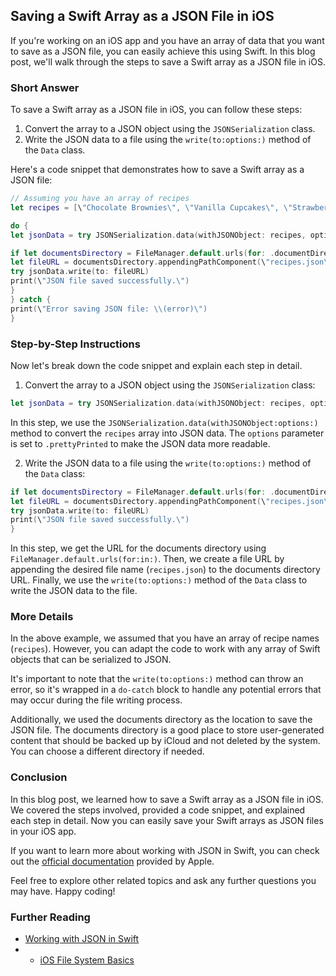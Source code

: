 ## Saving a Swift Array as a JSON File in iOS

If you're working on an iOS app and you have an array of data that you want to save as a JSON file, you can easily achieve this using Swift. In this blog post, we'll walk through the steps to save a Swift array as a JSON file in iOS.

### Short Answer

To save a Swift array as a JSON file in iOS, you can follow these steps:

1. Convert the array to a JSON object using the `JSONSerialization` class.
2. Write the JSON data to a file using the `write(to:options:)` method of the `Data` class.

Here's a code snippet that demonstrates how to save a Swift array as a JSON file:

```swift
// Assuming you have an array of recipes
let recipes = [\"Chocolate Brownies\", \"Vanilla Cupcakes\", \"Strawberry Cheesecake\"]

do {
let jsonData = try JSONSerialization.data(withJSONObject: recipes, options: .prettyPrinted)

if let documentsDirectory = FileManager.default.urls(for: .documentDirectory, in: .userDomainMask).first {
let fileURL = documentsDirectory.appendingPathComponent(\"recipes.json\")
try jsonData.write(to: fileURL)
print(\"JSON file saved successfully.\")
}
} catch {
print(\"Error saving JSON file: \\(error)\")
}
```

### Step-by-Step Instructions

Now let's break down the code snippet and explain each step in detail.

1. Convert the array to a JSON object using the `JSONSerialization` class:
```swift
let jsonData = try JSONSerialization.data(withJSONObject: recipes, options: .prettyPrinted)
```
In this step, we use the `JSONSerialization.data(withJSONObject:options:)` method to convert the `recipes` array into JSON data. The `options` parameter is set to `.prettyPrinted` to make the JSON data more readable.

2. Write the JSON data to a file using the `write(to:options:)` method of the `Data` class:
```swift
if let documentsDirectory = FileManager.default.urls(for: .documentDirectory, in: .userDomainMask).first {
let fileURL = documentsDirectory.appendingPathComponent(\"recipes.json\")
try jsonData.write(to: fileURL)
print(\"JSON file saved successfully.\")
}
```
In this step, we get the URL for the documents directory using `FileManager.default.urls(for:in:)`. Then, we create a file URL by appending the desired file name (`recipes.json`) to the documents directory URL. Finally, we use the `write(to:options:)` method of the `Data` class to write the JSON data to the file.

### More Details

In the above example, we assumed that you have an array of recipe names (`recipes`). However, you can adapt the code to work with any array of Swift objects that can be serialized to JSON.

It's important to note that the `write(to:options:)` method can throw an error, so it's wrapped in a `do-catch` block to handle any potential errors that may occur during the file writing process.

Additionally, we used the documents directory as the location to save the JSON file. The documents directory is a good place to store user-generated content that should be backed up by iCloud and not deleted by the system. You can choose a different directory if needed.

### Conclusion

In this blog post, we learned how to save a Swift array as a JSON file in iOS. We covered the steps involved, provided a code snippet, and explained each step in detail. Now you can easily save your Swift arrays as JSON files in your iOS app.

If you want to learn more about working with JSON in Swift, you can check out the [official documentation](https://developer.apple.com/documentation/foundation/jsonserialization) provided by Apple.

Feel free to explore other related topics and ask any further questions you may have. Happy coding!

### Further Reading
- [Working with JSON in Swift](https://www.swiftbysundell.com/basics/json/)
- - [iOS File System Basics](https://developer.apple.com/library/archive/documentation/FileManagement/Conceptual/FileSystemProgrammingGuide/FileSystemOverview/FileSystemOverview.html)
